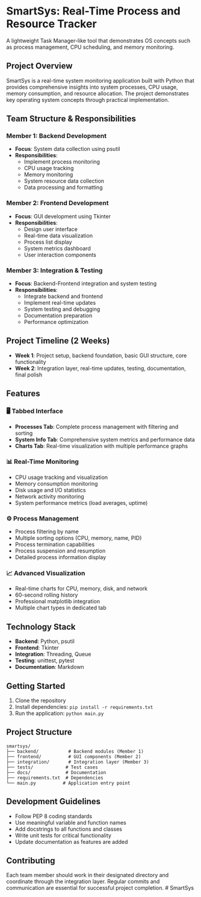 # SmartSys: Real-Time Process and Resource Tracker

A lightweight Task Manager-like tool that demonstrates OS concepts such as process management, CPU scheduling, and memory monitoring.

## Project Overview

SmartSys is a real-time system monitoring application built with Python that provides comprehensive insights into system processes, CPU usage, memory consumption, and resource allocation. The project demonstrates key operating system concepts through practical implementation.

## Team Structure & Responsibilities

### Member 1: Backend Development
- **Focus**: System data collection using psutil
- **Responsibilities**:
  - Implement process monitoring
  - CPU usage tracking
  - Memory monitoring
  - System resource data collection
  - Data processing and formatting

### Member 2: Frontend Development
- **Focus**: GUI development using Tkinter
- **Responsibilities**:
  - Design user interface
  - Real-time data visualization
  - Process list display
  - System metrics dashboard
  - User interaction components

### Member 3: Integration & Testing
- **Focus**: Backend-Frontend integration and system testing
- **Responsibilities**:
  - Integrate backend and frontend
  - Implement real-time updates
  - System testing and debugging
  - Documentation preparation
  - Performance optimization

## Project Timeline (2 Weeks)

- **Week 1**: Project setup, backend foundation, basic GUI structure, core functionality
- **Week 2**: Integration layer, real-time updates, testing, documentation, final polish

## Features

### 🖥️ **Tabbed Interface**
- **Processes Tab**: Complete process management with filtering and sorting
- **System Info Tab**: Comprehensive system metrics and performance data
- **Charts Tab**: Real-time visualization with multiple performance graphs

### 📊 **Real-Time Monitoring**
- CPU usage tracking and visualization
- Memory consumption monitoring
- Disk usage and I/O statistics
- Network activity monitoring
- System performance metrics (load averages, uptime)

### ⚙️ **Process Management**
- Process filtering by name
- Multiple sorting options (CPU, memory, name, PID)
- Process termination capabilities
- Process suspension and resumption
- Detailed process information display

### 📈 **Advanced Visualization**
- Real-time charts for CPU, memory, disk, and network
- 60-second rolling history
- Professional matplotlib integration
- Multiple chart types in dedicated tab

## Technology Stack

- **Backend**: Python, psutil
- **Frontend**: Tkinter
- **Integration**: Threading, Queue
- **Testing**: unittest, pytest
- **Documentation**: Markdown

## Getting Started

1. Clone the repository
2. Install dependencies: `pip install -r requirements.txt`
3. Run the application: `python main.py`

## Project Structure

```
smartsys/
├── backend/           # Backend modules (Member 1)
├── frontend/          # GUI components (Member 2)
├── integration/       # Integration layer (Member 3)
├── tests/            # Test cases
├── docs/             # Documentation
├── requirements.txt  # Dependencies
└── main.py          # Application entry point
```

## Development Guidelines

- Follow PEP 8 coding standards
- Use meaningful variable and function names
- Add docstrings to all functions and classes
- Write unit tests for critical functionality
- Update documentation as features are added

## Contributing

Each team member should work in their designated directory and coordinate through the integration layer. Regular commits and communication are essential for successful project completion.
#   S m a r t S y s 
 
 